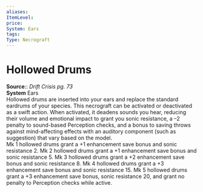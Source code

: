 ```yaml
---
aliases: 
ItemLevel: 
price: 
System: Ears
tags: 
Type: Necrograft
---
```


# Hollowed Drums

**Source**:: _Drift Crisis pg. 73_  
**System** Ears  
Hollowed drums are inserted into your ears and replace the standard eardrums of your species. This necrograft can be activated or deactivated as a swift action. When activated, it deadens sounds you hear, reducing their volume and emotional impact to grant you sonic resistance, a –2 penalty to sound-based Perception checks, and a bonus to saving throws against mind-affecting effects with an auditory component (such as suggestion) that vary based on the model.  
Mk 1 hollowed drums grant a +1 enhancement save bonus and sonic resistance 2. Mk 2 hollowed drums grant a +1 enhancement save bonus and sonic resistance 5. Mk 3 hollowed drums grant a +2 enhancement save bonus and sonic resistance 8. Mk 4 hollowed drums grant a +3 enhancement save bonus and sonic resistance 15. Mk 5 hollowed drums grant a +3 enhancement save bonus, sonic resistance 20, and grant no penalty to Perception checks while active.
